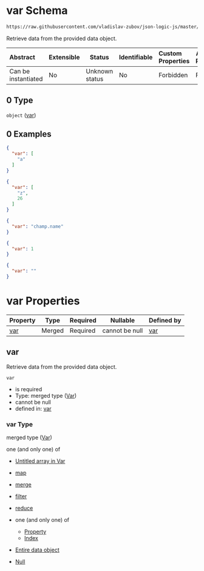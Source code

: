 # var Schema

```txt
https://raw.githubusercontent.com/vladislav-zubov/json-logic-js/master/schemas/operators/accessor/variable.json#/oneOf/0
```

Retrieve data from the provided data object.


| Abstract            | Extensible | Status         | Identifiable | Custom Properties | Additional Properties | Access Restrictions | Defined In                                                               |
| :------------------ | ---------- | -------------- | ------------ | :---------------- | --------------------- | ------------------- | ------------------------------------------------------------------------ |
| Can be instantiated | No         | Unknown status | No           | Forbidden         | Forbidden             | none                | [all-operators.json\*](common/all-operators.json "open original schema") |

## 0 Type

`object` ([var](all-operators-oneof-var.md))

## 0 Examples

```json
{
  "var": [
    "a"
  ]
}
```

```json
{
  "var": [
    "z",
    26
  ]
}
```

```json
{
  "var": "champ.name"
}
```

```json
{
  "var": 1
}
```

```json
{
  "var": ""
}
```

# var Properties

| Property    | Type   | Required | Nullable       | Defined by                                                                                            |
| :---------- | ------ | -------- | -------------- | :---------------------------------------------------------------------------------------------------- |
| [var](#var) | Merged | Required | cannot be null | [var](variable-properties-var.md "http&#x3A;//jsonlogic.com/schemas/common/var.json#/properties/var") |

## var

Retrieve data from the provided data object.


`var`

-   is required
-   Type: merged type ([Var](variable-properties-var.md))
-   cannot be null
-   defined in: [var](variable-properties-var.md "http&#x3A;//jsonlogic.com/schemas/common/var.json#/properties/var")

### var Type

merged type ([Var](variable-properties-var.md))

one (and only one) of

-   [Untitled array in Var](var-oneof-0.md "check type definition")
-   [map](var-oneof-map.md "check type definition")
-   [merge](var-oneof-merge.md "check type definition")
-   [filter](var-oneof-filter.md "check type definition")
-   [reduce](var-oneof-reduce.md "check type definition")
-   one (and only one) of

    -   [Property](pointer-oneof-property.md "check type definition")
    -   [Index](pointer-oneof-index.md "check type definition")
-   [Entire data object](var-oneof-entire-data-object.md "check type definition")
-   [Null](var-oneof-null.md "check type definition")
